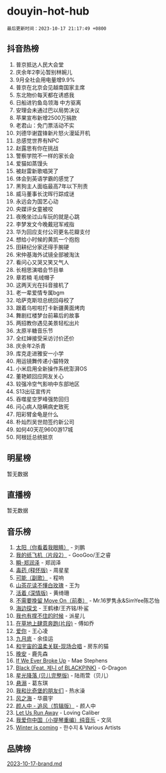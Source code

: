# douyin-hot-hub

`最后更新时间：2023-10-17 21:17:49 +0800`

## 抖音热榜

1. 普京抵达人民大会堂
1. 庆余年2李沁暂别林婉儿
1. 9月全社会用电量增9.9%
1. 普京在北京会见越南国家主席
1. 东北物价每天都在诱惑我
1. 日船进钓鱼岛领海 中方驱离
1. 安理会未通过巴以局势决议
1. 苹果宣布新增2500万捐款
1. 老君山：免门票活动不实
1. 刘德华谢霆锋新片怒火漫延开机
1. 总感觉世界有NPC
1. 赵露思有你在挑战
1. 警察学院不一样的家长会
1. 爱猫如蒸馒头
1. 被赵雷新歌唱哭了
1. 体会到英语学霸的感觉了
1. 黑狗主人面临最高7年以下刑责
1. 威马董事长沈晖行踪成谜
1. 永远会为国艺心动
1. 央媒评女童被咬
1. 夜晚坐过山车玩的就是心跳
1. 李梦发文今晚戴冠军戒指
1. 华为回应支付公司更名花瓣支付
1. 想给小时候的黄凯一个抱抱
1. 田耕纪分家还得手腕硬
1. 宋仲基海外试镜全部被淘汰
1. 看问心又哭又笑又气人
1. 长相思演唱会节目单
1. 章若楠 毛绒帽子
1. 这两天光在抖音接机了
1. 老一辈爱情专属bgm
1. 哈萨克斯坦总统回母校了
1. 跟着乌啦啦打卡新疆黄面烤肉
1. 舞剧红楼梦台前幕后的故事
1. 两招教你遇见美景轻松出片
1. 太原半糖音乐节
1. 全红婵接受采访讨价还价
1. 庆余年2杀青
1. 库克走进雅安一小学
1. 用运镜舞传递小猫特效
1. 小米启用全新操作系统澎湃OS
1. 董艳颖回应网友关心
1. 较强冷空气影响中东部地区
1. S13出征宣传片
1. 吞噬星空罗峰强势回归
1. 问心病人隐瞒病史致死
1. 阳彩臂金龟是什么
1. 朴灿烈吴世勋签约新公司
1. 如何40天花9600游17城
1. 阿根廷总统抵京

## 明星榜

暂无数据

## 直播榜

暂无数据

## 音乐榜

1. [太阳（你看着我眼睛）](https://sf3-cdn-tos.douyinstatic.com/obj/tos-cn-ve-2774/ogWbyIQnlBFImVbeDocRdCIYtBHlbJXgfZMvgz) - 刘鹏
1. [我的纸飞机（片段2）](https://sf6-cdn-tos.douyinstatic.com/obj/tos-cn-ve-2774/oM2ZrKcg2CD5AeRB2gkeXOFB1IxAGJdZPazYHf) - GooGoo/王之睿
1. [瞬-郑润泽](https://sf6-cdn-tos.douyinstatic.com/obj/tos-cn-ve-2774/oYXHIohzvbNAzBhHgyksWpRM4bfkDsBdBDAynw) - 郑润泽
1. [毒药 (释怀版)](https://sf3-cdn-tos.douyinstatic.com/obj/tos-cn-ve-2774/oYILMEAzspdZBIzy4frJNB8ZHPHWAhiwowd4Ad) - 周星星
1. [可能（副歌）](https://sf6-cdn-tos.douyinstatic.com/obj/tos-cn-ve-2774/cde1731888894259b333569393c2fb51) - 程响
1. [山茶花读不懂白玫瑰](https://sf6-cdn-tos.douyinstatic.com/obj/tos-cn-ve-2774/osfn8B7DktrRHEPJgPCfDbw7QDQEkwC16BxZg9) - 王为
1. [活着 (深情版)](https://sf6-cdn-tos.douyinstatic.com/obj/tos-cn-ve-2774/oY8r2TelECK2BPZbDCj8xZKBQfPbwQyCt1cggn) - 黄绮珊
1. [不需要挽留 Move On（前奏）](https://sf6-cdn-tos.douyinstatic.com/obj/tos-cn-ve-2774/ooCBhgCCkF4nExzQL9WZSUbitfA8IsDkgQIYhe) - Mr.16罗隽永&SimYee陈芯怡
1. [海边探戈](https://sf3-cdn-tos.douyinstatic.com/obj/tos-cn-ve-2774/os9gE0VQCGqt6VQkZDyBBYvfSDY0QFe3vVmubn) - 王鹤棣/王齐铭/朴鲨
1. [我也有撑不住的时候](https://sf3-cdn-tos.douyinstatic.com/obj/tos-cn-ve-2774/okmtBE1dkIBhwxeiBJeDgQnQtICZWIJUI2bjQr) - 派星儿
1. [在草地上肆意奔跑(片段)](https://sf3-cdn-tos.douyinstatic.com/obj/tos-cn-ve-2774/8831d494742f45dabdfa8adb8b817259) - 傅如乔
1. [爱你](https://sf3-cdn-tos.douyinstatic.com/obj/tos-cn-ve-2774/oEfyTFYX4gOL9DMKAJebDCAASw8hYVIXz1nYaf) - 王心凌
1. [九月底](https://sf3-cdn-tos.douyinstatic.com/obj/tos-cn-ve-2774/oMfewG4PDTFhF8iz3OGQ7ABH5i6fCgnMaoCbzZ) - 余佳运
1. [和宇宙的温柔关联-现场合唱](https://sf6-cdn-tos.douyinstatic.com/obj/tos-cn-ve-2774/o0hONGDYQBgk0e5bqDeQOonVmncA6tC2nBwZLT) - 房东的猫
1. [晚安](https://sf3-cdn-tos.douyinstatic.com/obj/tos-cn-ve-2774/a724c5e224464218839820f4e4fd632f) - 鹿先森
1. [If We Ever Broke Up](https://sf3-cdn-tos.douyinstatic.com/obj/tos-cn-ve-2774/o8onj5HDk0ImtBmO0URBfeyCDXQJMYkQ1gb8Zy) - Mae Stephens
1. [Black (Feat. 제니 of BLACKPINK)](https://sf6-cdn-tos.douyinstatic.com/obj/tos-cn-ve-2774/2eb92e2debbe4fe0a552bc099aef7f28) - G-Dragon
1. [星光降落 (贝儿完整版)](https://sf3-cdn-tos.douyinstatic.com/obj/tos-cn-ve-2774/okwB9hAwyAtsFFkFBzAX1hOOfQuIoMNs0W2Mwr) - 陆雨萱（贝儿）
1. [悬溺](https://sf6-cdn-tos.douyinstatic.com/obj/tos-cn-ve-2774/f3b6cc53d2e944beb7094a3ff01b4e03) - 葛东琪
1. [我和比奇堡的朋友们](https://sf3-cdn-tos.douyinstatic.com/obj/tos-cn-ve-2774/f0505db981ea4a6d91453a15924a82aa) - 热水澡
1. [风之海](https://sf3-cdn-tos.douyinstatic.com/obj/tos-cn-ve-2774/oInqZ2gFbCQvB6wZNnZlJpBcfDBQ8t1e1XwYAi) - 华晨宇
1. [颜人中 - 追风（剪辑版）](https://sf3-cdn-tos.douyinstatic.com/obj/tos-cn-ve-2774/9107f711ded6416ab3279a81d71597f7) - 颜人中
1. [Let Us Run Away](https://sf6-cdn-tos.douyinstatic.com/obj/tos-cn-ve-2774/a9a280d910044fb0b9f4f74b0b27e854) - Loving Caliber
1. [我爱你中国（小提琴重编）纯音乐](https://sf3-cdn-tos.douyinstatic.com/obj/tos-cn-ve-2774/362de867442c4051acadb0a43fd60af8) - 文凤
1. [Winter is coming](https://sf3-cdn-tos.douyinstatic.com/obj/tos-cn-ve-2774/0a6c12efb2d84f2ba9a243d4e1eebb4e) - 한수지 & Various Artists

## 品牌榜

[2023-10-17-brand.md](2023-10-17-brand.md)
